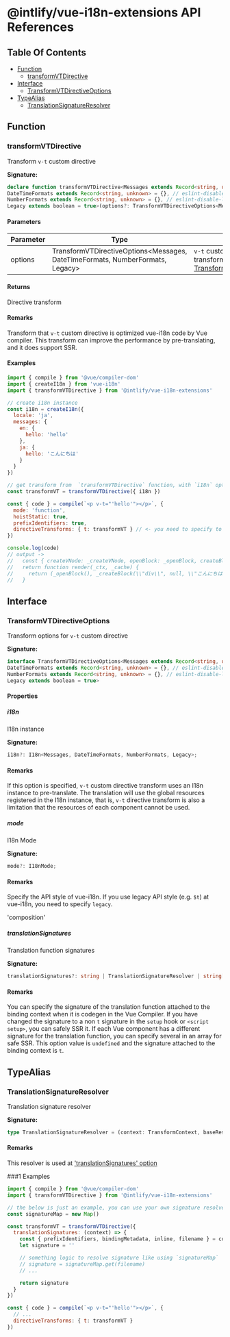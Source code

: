 # @intlify/vue-i18n-extensions API References

## Table Of Contents

- [Function](#function)
  - [transformVTDirective](#transformvtdirective)
- [Interface](#interface)
  - [TransformVTDirectiveOptions](#transformvtdirectiveoptions)
- [TypeAlias](#typealias)
  - [TranslationSignatureResolver](#translationsignatureresolver)

## Function

### transformVTDirective

Transform `v-t` custom directive

**Signature:**
```typescript
declare function transformVTDirective<Messages extends Record<string, unknown> = {}, // eslint-disable-line @typescript-eslint/ban-types -- TODO: fix this
DateTimeFormats extends Record<string, unknown> = {}, // eslint-disable-line @typescript-eslint/ban-types -- TODO: fix this
NumberFormats extends Record<string, unknown> = {}, // eslint-disable-line @typescript-eslint/ban-types -- TODO: fix this
Legacy extends boolean = true>(options?: TransformVTDirectiveOptions<Messages, DateTimeFormats, NumberFormats, Legacy>): DirectiveTransform;
```

#### Parameters

| Parameter | Type | Description |
| --- | --- | --- |
| options | TransformVTDirectiveOptions&lt;Messages, DateTimeFormats, NumberFormats, Legacy&gt; | `v-t` custom directive transform options, see [TransformVTDirectiveOptions](#transformvtdirectiveoptions) |

#### Returns

 Directive transform

#### Remarks

Transform that `v-t` custom directive is optimized vue-i18n code by Vue compiler. This transform can improve the performance by pre-translating, and it does support SSR.

#### Examples


```js
import { compile } from '@vue/compiler-dom'
import { createI18n } from 'vue-i18n'
import { transformVTDirective } from '@intlify/vue-i18n-extensions'

// create i18n instance
const i18n = createI18n({
  locale: 'ja',
  messages: {
    en: {
      hello: 'hello'
    },
    ja: {
      hello: 'こんにちは'
    }
  }
})

// get transform from  `transformVTDirective` function, with `i18n` option
const transformVT = transformVTDirective({ i18n })

const { code } = compile(`<p v-t="'hello'"></p>`, {
  mode: 'function',
  hoistStatic: true,
  prefixIdentifiers: true,
  directiveTransforms: { t: transformVT } // <- you need to specify to `directiveTransforms` option!
})

console.log(code)
// output ->
//   const { createVNode: _createVNode, openBlock: _openBlock, createBlock: _createBlock } = Vue
//   return function render(_ctx, _cache) {
//     return (_openBlock(), _createBlock(\\"div\\", null, \\"こんにちは！\\"))
//   }
```



## Interface

### TransformVTDirectiveOptions

Transform options for `v-t` custom directive

**Signature:**
```typescript
interface TransformVTDirectiveOptions<Messages extends Record<string, unknown> = {}, // eslint-disable-line @typescript-eslint/ban-types -- TODO: fix this
DateTimeFormats extends Record<string, unknown> = {}, // eslint-disable-line @typescript-eslint/ban-types -- TODO: fix this
NumberFormats extends Record<string, unknown> = {}, // eslint-disable-line @typescript-eslint/ban-types -- TODO: fix this
Legacy extends boolean = true> 
```


#### Properties

##### i18n

I18n instance

**Signature:**
```typescript
i18n?: I18n<Messages, DateTimeFormats, NumberFormats, Legacy>;
```

#### Remarks

If this option is specified, `v-t` custom directive transform uses an I18n instance to pre-translate. The translation will use the global resources registered in the I18n instance, that is, `v-t` directive transform is also a limitation that the resources of each component cannot be used.

##### mode

I18n Mode

**Signature:**
```typescript
mode?: I18nMode;
```

#### Remarks

Specify the API style of vue-i18n. If you use legacy API style (e.g. `$t`) at vue-i18n, you need to specify `legacy`.

 'composition'

##### translationSignatures

Translation function signatures

**Signature:**
```typescript
translationSignatures?: string | TranslationSignatureResolver | string[] | TranslationSignatureResolver[] | (string | TranslationSignatureResolver)[];
```

#### Remarks

You can specify the signature of the translation function attached to the binding context when it is codegen in the Vue Compiler. If you have changed the signature to a non `t` signature in the `setup` hook or `<script setup>`, you can safely SSR it. If each Vue component has a different signature for the translation function, you can specify several in an array for safe SSR. This option value is `undefined` and the signature attached to the binding context is `t`.



## TypeAlias

### TranslationSignatureResolver

Translation signature resolver

**Signature:**
```typescript
type TranslationSignatureResolver = (context: TransformContext, baseResolver: (context: TransformContext, signature: string) => string | undefined) => string | undefined;
```

#### Remarks

This resolver is used at ['translationSignatures' option](#transformvtdirectiveoptions)

###1 Examples


```js
import { compile } from '@vue/compiler-dom'
import { transformVTDirective } from '@intlify/vue-i18n-extensions'

// the below is just an example, you can use your own signature resolver
const signatureMap = new Map()

const transformVT = transformVTDirective({
  translationSignatures: (context) => {
    const { prefixIdentifiers, bindingMetadata, inline, filename } = context
    let signature = ''

    // something logic to resolve signature like using `signatureMap`
    // signature = signatureMap.get(filename)
    // ...

    return signature
  }
})

const { code } = compile(`<p v-t="'hello'"></p>`, {
  // ...
  directiveTransforms: { t: transformVT }
})
```



